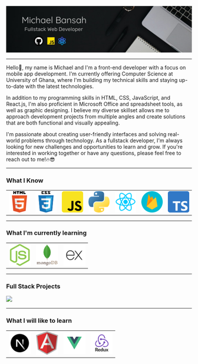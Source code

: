 <img src="./cover img.jpeg" alt="cover pic">
<hr/>

Hello👋, my name is Michael and I'm a front-end developer with a focus on mobile app development. I'm currently offering Computer Science at University of Ghana, where I'm building my technical skills and staying up-to-date with the latest technologies.

In addition to my programming skills in HTML, CSS, JavaScript, and React.js, I'm also proficient in Microsoft Office and spreadsheet tools, as well as graphic designing. I believe my diverse skillset allows me to approach development projects from multiple angles and create solutions that are both functional and visually appealing.

I'm passionate about creating user-friendly interfaces and solving real-world problems through technology. As a fullstack developer, I'm always looking for new challenges and opportunities to learn and grow. If you're interested in working together or have any questions, please feel free to reach out to me!🔥😎

<hr/>

### What I Know

<table>
  <tbody>
    <tr>
      <td><img src="./html.png" title="HTML" width="60px" alt="html"/></td>
      <td><img src="./css.png" title="CSS" width="60px" alt="html"/></td>
      <td><img src="./JavaScript.png" title="JavaScript" width="60px" alt="javascript"/></td>
      <td><img src="./python.png" title="Python" width="60px" alt="python"/></td>
      <td><img src="./React.png" title="React.js" width="60px" alt="react.js"/></td>
      <td><img src="./Firebase.png" title="Firebase" width="60px" alt="firebase"/></td>
      <td><img src="./typescript.png" title="Typescript" width="60px" alt="typescript"/></td>
    </tr>
  </tbody>
</table>


<hr/>

### What I'm currently learning

<table>
  <tbody>
    <tr>
      <td><img src="./nodejs.png" title="Node.js" width="60px" alt="node.js"/></td>
      <td><img src="./mongodb.png" title=MangoDB" width="60px" alt="mangodb"/></td>
      <td><img src="./Express.js.png" title="ExpressJs" width="60px" alt="express.js"/></td>
    </tr>
  </tbody>
</table>

<hr/>

### Full Stack Projects
[![](https://img.shields.io/badge/-🧬%20ContactZone--App-white)](https://contactzone-2ad8c.web.app/)
<!-- [![](https://img.shields.io/badge/-🦠%20)]()
[![](https://img.shields.io/badge/-📝%20)]()
[![](https://img.shields.io/badge/-🔬%20)]()
[![](https://img.shields.io/badge/-🛰%20)]()
[![](https://img.shields.io/badge/-🔊%20)]()
[![](https://img.shields.io/badge/-🗺%20)]() -->

<hr/>

### What I will like to learn
<table>
  <tbody>
    <tr>
      <td><img src="./Next.js.png" title="Next.Js" width="60px" alt="next.js"/></td>
      <td><img src="./angular.png" title="Angular" width="60px" alt="Angular"/></td>
      <td><img src="./vue.png" title="Vue" width="60px" alt="Vue"/></td>
      <td><img src="./Redux.png" title="Redux" width="60px" alt="redux"/></td>
    </tr>
  </tbody>
</table>


